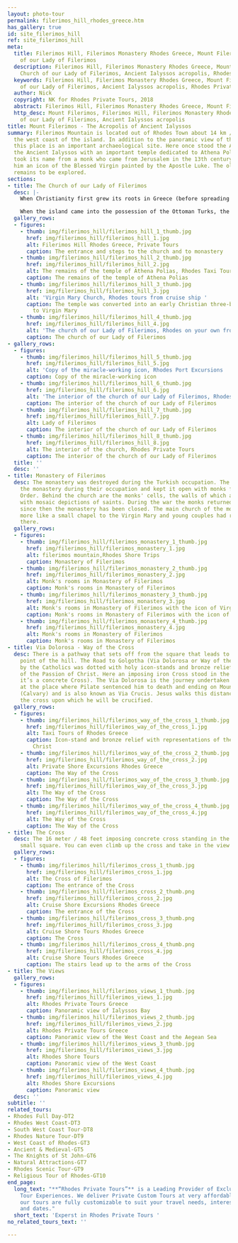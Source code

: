 ```yaml
---
layout: photo-tour
permalink: filerimos_hill_rhodes_greece.htm
has_gallery: true
id: site_filerimos_hill
ref: site_filerimos_hill
meta:
  title: Filerimos Hill, Filerimos Monastery Rhodes Greece, Mount Filerimos, Church
    of our Lady of Filerimos
  description: Filerimos Hill, Filerimos Monastery Rhodes Greece, Mount Filerimos,
    Church of our Lady of Filerimos, Ancient Ialyssos acropolis, Rhodes Private Tours
  keywords: Filerimos Hill, Filerimos Monastery Rhodes Greece, Mount Filerimos, Church
    of our Lady of Filerimos, Ancient Ialyssos acropolis, Rhodes Private Tours
  author: Nick
  copyright: NK for Rhodes Private Tours, 2018
  abstract: Filerimos Hill, Filerimos Monastery Rhodes Greece, Mount Filerimos
  http_desc: Mount Filerimos, Filerimos Hill, Filerimos Monastery Rhodes Greece, Church
    of our Lady of Filerimos, Ancient Ialyssos acropolis
title: Mount Filerimos - The Acropolis of Ancient Ialyssos
summary: Filerimos Mountain is located out of Rhodes Town about 14 km / 8 miles on
  the west coast of the island. In addition to the panoramic view of the Aegean Sea,
  this place is an important archaeological site. Here once stood the Acropolis of
  the Ancient Ialyssos with an important temple dedicated to Athena Polias. The hill
  took its name from a monk who came from Jerusalem in the 13th century bringing with
  him an icon of the Blessed Virgin painted by the Apostle Luke. The old monastery
  remains to be explored.
sections:
- title: The Church of our Lady of Filerimos
  desc: |-
    When Christianity first grew its roots in Greece (before spreading in the world), many of the ancient cult sanctuaries were transformed into churches. At that time the temple of Athena Polias was converted into an early Christian three-aisled basilica dedicated to **Virgin Mary** (Panagià, Παναγιά). The church is well known since for housing the icon of the **Virgin of Filerimos (our lady of Filerimos)**. In the 14th century under the rule of the Knights of St. John a monastery was built, surrounded by cloisters and cells and a number of chapels. There is where the miracle-working icon is so reverently kept.

    When the island came into the possession of the Ottoman Turks, the icon was taken by the Knights to France and from there to Italy, then Malta and Russia, where it stayed until the 1917 revolution. Since 2002, it has been kept in the Blue Chapel of the National Museum of Montenegro and a copy has been put in its place.
  gallery_rows:
  - figures:
    - thumb: img/filerimos_hill/filerimos_hill_1_thumb.jpg
      href: img/filerimos_hill/filerimos_hill_1.jpg
      alt: Filerimos Hill Rhodes Greece, Private Tours
      caption: The entrance and steps to the church and to monastery
    - thumb: img/filerimos_hill/filerimos_hill_2_thumb.jpg
      href: img/filerimos_hill/filerimos_hill_2.jpg
      alt: The remains of the temple of Athena Polias, Rhodes Taxi Tours
      caption: The remains of the temple of Athena Polias
    - thumb: img/filerimos_hill/filerimos_hill_3_thumb.jpg
      href: img/filerimos_hill/filerimos_hill_3.jpg
      alt: 'Virgin Mary Church, Rhodes tours from cruise ship '
      caption: The temple was converted into an early Christian three-basilica dedicated
        to Virgin Mary
    - thumb: img/filerimos_hill/filerimos_hill_4_thumb.jpg
      href: img/filerimos_hill/filerimos_hill_4.jpg
      alt: 'The church of our Lady of Filerimos, Rhodes on your own from cruise ship '
      caption: The church of our Lady of Filerimos
- gallery_rows:
  - figures:
    - thumb: img/filerimos_hill/filerimos_hill_5_thumb.jpg
      href: img/filerimos_hill/filerimos_hill_5.jpg
      alt: 'Copy of the miracle-working icon, Rhodes Port Excursions  '
      caption: Copy of the miracle-working icon
    - thumb: img/filerimos_hill/filerimos_hill_6_thumb.jpg
      href: img/filerimos_hill/filerimos_hill_6.jpg
      alt: 'The interior of the church of our Lady of Filerimos, Rhodes cruise excursions  '
      caption: The interior of the church of our Lady of Filerimos
    - thumb: img/filerimos_hill/filerimos_hill_7_thumb.jpg
      href: img/filerimos_hill/filerimos_hill_7.jpg
      alt: Lady of Filerimos
      caption: The interior of the church of our Lady of Filerimos
    - thumb: img/filerimos_hill/filerimos_hill_8_thumb.jpg
      href: img/filerimos_hill/filerimos_hill_8.jpg
      alt: The interior of the church, Rhodes Private Tours
      caption: The interior of the church of our Lady of Filerimos
  title: ''
  desc: ''
- title: Monastery of Filerimos
  desc: The monastery was destroyed during the Turkish occupation. The Italians rebuilt
    the monastery during their occupation and kept it open with monks from the Capuchin
    Order. Behind the church are the monks' cells, the walls of which are decorated
    with mosaic depictions of saints. During the war the monks returned to Italy and
    since then the monastery has been closed. The main church of the monastery was
    more like a small chapel to the Virgin Mary and young couples had romantic weddings
    there.
  gallery_rows:
  - figures:
    - thumb: img/filerimos_hill/filerimos_monastery_1_thumb.jpg
      href: img/filerimos_hill/filerimos_monastery_1.jpg
      alt: filerimos mountain,Rhodes Shore Trips
      caption: Monastery of Filerimos
    - thumb: img/filerimos_hill/filerimos_monastery_2_thumb.jpg
      href: img/filerimos_hill/filerimos_monastery_2.jpg
      alt: Monk's rooms in Monastery of Filerimos
      caption: Monk's rooms in Monastery of Filerimos
    - thumb: img/filerimos_hill/filerimos_monastery_3_thumb.jpg
      href: img/filerimos_hill/filerimos_monastery_3.jpg
      alt: Monk's rooms in Monastery of Filerimos with the icon of Virgin Mary
      caption: Monk's rooms in Monastery of Filerimos with the icon of Virgin Mary
    - thumb: img/filerimos_hill/filerimos_monastery_4_thumb.jpg
      href: img/filerimos_hill/filerimos_monastery_4.jpg
      alt: Monk's rooms in Monastery of Filerimos
      caption: Monk's rooms in Monastery of Filerimos
- title: Via Dolorosa - Way of the Cross
  desc: There is a pathway that sets off from the square that leads to the westernmost
    point of the hill. The Road to Golgotha (Via Dolorosa or Way of the Cross) used
    by the Catholics was dotted with holy icon-stands and bronze reliefs with representations
    of the Passion of Christ. Here an imposing iron Cross stood in the middle. (Today
    it’s a concrete Cross). The Via Dolorosa is the journey undertaken by Jesus, starting
    at the place where Pilate sentenced him to death and ending on Mount Golgotha
    (Calvary) and is also known as Via Crucis. Jesus walks this distance carrying
    the cross upon which he will be crucified.
  gallery_rows:
  - figures:
    - thumb: img/filerimos_hill/filerimos_way_of_the_cross_1_thumb.jpg
      href: img/filerimos_hill/filerimos_way_of_the_cross_1.jpg
      alt: Taxi Tours of Rhodes Greece
      caption: Icon-stand and bronze relief with representations of the Passion of
        Christ
    - thumb: img/filerimos_hill/filerimos_way_of_the_cross_2_thumb.jpg
      href: img/filerimos_hill/filerimos_way_of_the_cross_2.jpg
      alt: Private Shore Excursions Rhodes Greece
      caption: The Way of the Cross
    - thumb: img/filerimos_hill/filerimos_way_of_the_cross_3_thumb.jpg
      href: img/filerimos_hill/filerimos_way_of_the_cross_3.jpg
      alt: The Way of the Cross
      caption: The Way of the Cross
    - thumb: img/filerimos_hill/filerimos_way_of_the_cross_4_thumb.jpg
      href: img/filerimos_hill/filerimos_way_of_the_cross_4.jpg
      alt: The Way of the Cross
      caption: The Way of the Cross
- title: The Cross
  desc: The 16 meter / 48 feet imposing concrete cross standing in the middle of the
    small square. You can even climb up the cross and take in the view from the arms.
  gallery_rows:
  - figures:
    - thumb: img/filerimos_hill/filerimos_cross_1_thumb.jpg
      href: img/filerimos_hill/filerimos_cross_1.jpg
      alt: The Cross of Filerimos
      caption: The entrance of the Cross
    - thumb: img/filerimos_hill/filerimos_cross_2_thumb.png
      href: img/filerimos_hill/filerimos_cross_2.jpg
      alt: Cruise Shore Excursions Rhodes Greece
      caption: The entrance of the Cross
    - thumb: img/filerimos_hill/filerimos_cross_3_thumb.png
      href: img/filerimos_hill/filerimos_cross_3.jpg
      alt: Cruise Shore Tours Rhodes Greece
      caption: The Cross
    - thumb: img/filerimos_hill/filerimos_cross_4_thumb.png
      href: img/filerimos_hill/filerimos_cross_4.jpg
      alt: Cruise Shore Tours Rhodes Greece
      caption: The stairs lead up to the arms of the Cross
- title: The Views
  gallery_rows:
  - figures:
    - thumb: img/filerimos_hill/filerimos_views_1_thumb.jpg
      href: img/filerimos_hill/filerimos_views_1.jpg
      alt: Rhodes Private Tours Greece
      caption: Panoramic view of Ialyssos Bay
    - thumb: img/filerimos_hill/filerimos_views_2_thumb.jpg
      href: img/filerimos_hill/filerimos_views_2.jpg
      alt: Rhodes Private Tours Greece
      caption: Panoramic view of the West Coast and the Aegean Sea
    - thumb: img/filerimos_hill/filerimos_views_3_thumb.jpg
      href: img/filerimos_hill/filerimos_views_3.jpg
      alt: Rhodes Shore Tours
      caption: Panoramic view of the West Coast
    - thumb: img/filerimos_hill/filerimos_views_4_thumb.jpg
      href: img/filerimos_hill/filerimos_views_4.jpg
      alt: Rhodes Shore Excursions
      caption: Panoramic view
  desc: ''
subtitle: ''
related_tours:
- Rhodes Full Day-DT2
- Rhodes West Coast-DT3
- South West Coast Tour-DT8
- Rhodes Nature Tour-DT9
- West Coast of Rhodes-GT3
- Ancient & Medieval-GT5
- The Knights of St John-GT6
- Natural Attractions-GT7
- Rhodes Scenic Tour-GT9
- Religious Tour of Rhodes-GT10
end_page:
  long_text: "**“Rhodes Private Tours”** is a Leading Provider of Exclusive and Personalized
    Tour Experiences. We deliver Private Custom Tours at very affordable rates. All
    our tours are fully customizable to suit your travel needs, interests, schedules,
    and dates."
  short_text: 'Experst in Rhodes Private Tours '
no_related_tours_text: ''

---
```

